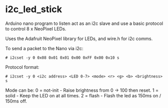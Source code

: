 # i2c_led_stick
Arduino nano program to listen act as an i2c slave and use a basic protocol to control 8 x NeoPixel LEDs.

Uses the Adafruit NeoPixel library for LEDs, and wire.h for i2c comms.

To send a packet to the Nano via i2c:
```
# i2cset -y 0 0x08 0x01 0x01 0x00 0xFF 0x00 0x10 s
```

Protocol format:
```
# i2cset -y 0 <i2c address> <LED 0-7> <mode> <r> <g> <b> <brightness> s
```

Mode can be:
0 = not-init - Raise brightness from 0 -> 100 then reset.
1 = solid - Keep the LED on at all times.
2 = flash - Flash the led as 150ms on / 150ms off.
